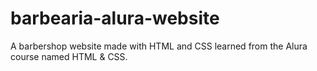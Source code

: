 # barbearia-alura-website
A barbershop website made with HTML and CSS learned from the Alura course named HTML & CSS.
